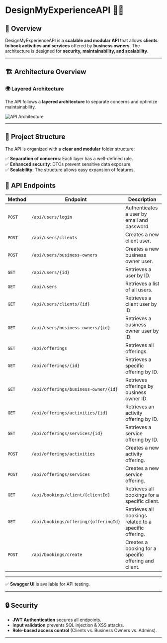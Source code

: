 # **DesignMyExperienceAPI** 🎨✨

## **📌 Overview**
DesignMyExperienceAPI is a **scalable and modular API** that allows **clients to book activities and services** offered by **business owners**. The architecture is designed for **security, maintainability, and scalability**.

---

## **🏗 Architecture Overview**
### **🌍 Layered Architecture**
The API follows a **layered architecture** to separate concerns and optimize maintainability.

![API Architecture](https://github.com/user-attachments/assets/0a82a76f-40d4-469f-8564-21b0298fc451)

---

## **📂 Project Structure**
The API is organized with a **clear and modular** folder structure:

✅ **Separation of concerns**: Each layer has a well-defined role.  
✅ **Enhanced security**: DTOs prevent sensitive data exposure.  
✅ **Scalability**: The structure allows easy expansion of features.  

## 🔌 API Endpoints

| **Method** | **Endpoint**                         | **Description**                                           |
|------------|--------------------------------------|-----------------------------------------------------------|
| `POST`     | `/api/users/login`                   | Authenticates a user by email and password.               |
| `POST`     | `/api/users/clients`                 | Creates a new client user.                                |
| `POST`     | `/api/users/business-owners`         | Creates a new business owner user.                        |
| `GET`      | `/api/users/{id}`                    | Retrieves a user by ID.                                   |
| `GET`      | `/api/users`                         | Retrieves a list of all users.                            |
| `GET`      | `/api/users/clients/{id}`            | Retrieves a client user by ID.                            |
| `GET`      | `/api/users/business-owners/{id}`    | Retrieves a business owner user by ID.                    |
| `GET`      | `/api/offerings`                     | Retrieves all offerings.                                  |
| `GET`      | `/api/offerings/{id}`                | Retrieves a specific offering by ID.                      |
| `GET`      | `/api/offerings/business-owner/{id}` | Retrieves offerings by business owner ID.                 |
| `GET`      | `/api/offerings/activities/{id}`     | Retrieves an activity offering by ID.                     |
| `GET`      | `/api/offerings/services/{id}`       | Retrieves a service offering by ID.                       |
| `POST`     | `/api/offerings/activities`          | Creates a new activity offering.                          |
| `POST`     | `/api/offerings/services`            | Creates a new service offering.                           |
| `GET`      | `/api/bookings/client/{clientId}`    | Retrieves all bookings for a specific client.             |
| `GET`      | `/api/bookings/offering/{offeringId}`| Retrieves all bookings related to a specific offering.    |
| `POST`     | `/api/bookings/create`               | Creates a booking for a specific offering and client.     |

---

✅ **Swagger UI** is available for API testing.

---

## **🔒 Security**
- **JWT Authentication** secures all endpoints.  
- **Input validation** prevents SQL injection & XSS attacks.  
- **Role-based access control** (Clients vs. Business Owners vs. Admins).  

---

